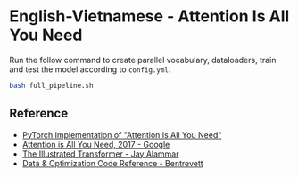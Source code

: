 # English-Vietnamese - Attention Is All You Need

Run the follow command to create parallel vocabulary, dataloaders, train and test the model according to `config.yml`.

```bash
bash full_pipeline.sh
```

## Reference
- [PyTorch Implementation of "Attention Is All You Need"](https://github.com/hyunwoongko/transformer)
- [Attention is All You Need, 2017 - Google](https://arxiv.org/abs/1706.03762)
- [The Illustrated Transformer - Jay Alammar](http://jalammar.github.io/illustrated-transformer/)
- [Data & Optimization Code Reference - Bentrevett](https://github.com/bentrevett/pytorch-seq2seq/)